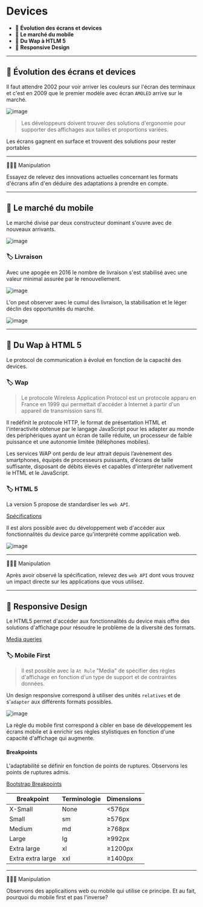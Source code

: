 # Devices

*  🔖 **Évolution des écrans et devices**
*  🔖 **Le marché du mobile**
*  🔖 **Du Wap à HTLM 5**
*  🔖 **Responsive Design**

___

## 📑 Évolution des écrans et devices

Il faut attendre 2002 pour voir arriver les couleurs sur l'écran des terminaux et c'est en 2009 que le premier modèle avec écran `AMOLED` arrive sur le marché.

![image](https://raw.githubusercontent.com/seeren-training/Solutions-Mobile/master/wiki/resources/evolution-ecran-samsung.jpg)

> Les développeurs doivent trouver des solutions d'ergonomie pour supporter des affichages aux tailles et proportions variées.

Les écrans gagnent en surface et trouvent des solutions pour rester portables

___

👨🏻‍💻 Manipulation

Essayez de relevez des innovations actuelles concernant les formats d'écrans afin d'en déduire des adaptations à prendre en compte.

___

## 📑 Le marché du mobile

Le marché divisé par deux constructeur dominant s'ouvre avec de nouveaux arrivants.

![image](https://raw.githubusercontent.com/seeren-training/Solutions-Mobile/master/wiki/resources/constructeurs.png)

### 🏷️ **Livraison**

Avec une apogée en 2016 le nombre de livraison s'est stabilisé avec une valeur minimal assurée par le renouvellement.

![image](https://raw.githubusercontent.com/seeren-training/Solutions-Mobile/master/wiki/resources/livraison.png)

L'on peut observer avec le cumul des livraison, la stabilisation et le léger déclin des opportunités du marché.

![image](https://raw.githubusercontent.com/seeren-training/Solutions-Mobile/master/wiki/resources/livraison-decenie.png)

___

## 📑 Du Wap à HTML 5

Le protocol de communication à évolué en fonction de la capacité des devices.

### 🏷️ **Wap**

> Le protocole Wireless Application Protocol est un protocole apparu en France en 1999 qui permettait d'accéder à Internet à partir d'un appareil de transmission sans fil.

Il redéfinit le protocole HTTP, le format de présentation HTML et l'interactivité obtenue par le langage JavaScript pour les adapter au monde des périphériques ayant un écran de taille réduite, un processeur de faible puissance et une autonomie limitée (téléphones mobiles).

Les services WAP ont perdu de leur attrait depuis l’avènement des smartphones, équipés de processeurs puissants, d'écrans de taille suffisante, disposant de débits élevés et capables d'interpréter nativement le HTML et le JavaScript. 

### 🏷️ **HTML 5**

La version 5 propose de standardiser les `web API`.

[Spécifications](https://developer.mozilla.org/fr/docs/Web/API#sp%C3%A9cifications)

Il est alors possible avec du développement web d'accéder aux fonctionnalités du device parce qu'interprété comme application web.

![image](https://raw.githubusercontent.com/seeren-training/Solutions-Mobile/master/wiki/resources/html5-features.jpg)

___

👨🏻‍💻 Manipulation

Après avoir observé la spécification, relevez des `web API` dont vous trouvez un impact directe sur les applications que vous utilisez.

___

## 📑 Responsive Design

Le HTML5 permet d'accéder aux fonctionnalités du device mais offre des solutions d'affichage pour résoudre le problème de la diversité des formats.

[Media queries](https://developer.mozilla.org/fr/docs/Web/CSS/Requ%C3%AAtes_m%C3%A9dia/Utiliser_les_Media_queries#combiner_plusieurs_types_ou_caract%C3%A9ristiques)

### 🏷️ **Mobile First**

> Il est possible avec la `At Rule` "Media" de spécifier des règles d'affichage en fonction d'un type de support et de contraintes données. 

Un design responsive correspond à utiliser des unités `relatives` et de s'`adapter` aux différents formats possibles.

![image](https://raw.githubusercontent.com/seeren-training/Solutions-Mobile/master/wiki/resources/mobile-first.png)

La règle du mobile first correspond à cibler en base de développement les écrans mobile et à enrichir ses règles stylistiques en fonction d'une capacité d'affichage qui augmente.

#### **Breakpoints**

L'adaptabilité se définir en fonction de points de ruptures. Observons les points de ruptures admis.

[Bootstrap Breakpoints](https://getbootstrap.com/docs/5.0/layout/breakpoints/)

|Breakpoint|Terminologie|Dimensions|
|--|--|--|
|X-Small|None|<576px|
|Small|sm|≥576px|
|Medium|md|≥768px|
|Large|lg|≥992px|
|Extra large|xl|≥1200px|
|Extra extra large|xxl|≥1400px|

___

👨🏻‍💻 Manipulation

Observons des applicaitions web ou mobile qui utilise ce principe. Et au fait, pourquoi du mobile first et pas l'inverse?